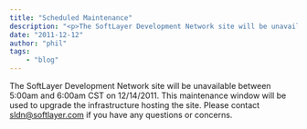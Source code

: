 ```yaml
---
title: "Scheduled Maintenance"
description: "<p>The SoftLayer Development Network site will be unavailable between 5:00am and 6:00am CST on 12/14/2011.  This mainten"
date: "2011-12-12"
author: "phil"
tags:
    - "blog"
---
```


<p>The SoftLayer Development Network site will be unavailable between 5:00am and 6:00am CST on 12/14/2011.  This maintenance window will be used to upgrade the infrastructure hosting the site.  Please contact <a href="mailto:sldn@softlayer.com">sldn@softlayer.com</a> if you have any questions or concerns.</p>

